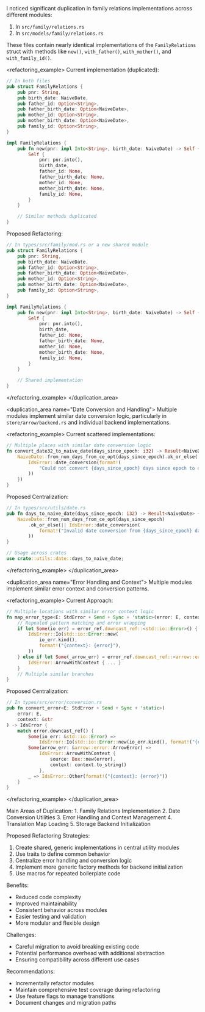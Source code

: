 <analysis>
<duplication_area name="Family Relations Implementations">
I noticed significant duplication in family relations implementations across different modules:

1. In `src/family/relations.rs`
2. In `src/models/family/relations.rs`

These files contain nearly identical implementations of the `FamilyRelations` struct with methods like `new()`, `with_father()`, `with_mother()`, and `with_family_id()`.

<refactoring_example>
Current implementation (duplicated):
```rust
// In both files
pub struct FamilyRelations {
    pub pnr: String,
    pub birth_date: NaiveDate,
    pub father_id: Option<String>,
    pub father_birth_date: Option<NaiveDate>,
    pub mother_id: Option<String>,
    pub mother_birth_date: Option<NaiveDate>,
    pub family_id: Option<String>,
}

impl FamilyRelations {
    pub fn new(pnr: impl Into<String>, birth_date: NaiveDate) -> Self {
        Self {
            pnr: pnr.into(),
            birth_date,
            father_id: None,
            father_birth_date: None,
            mother_id: None,
            mother_birth_date: None,
            family_id: None,
        }
    }

    // Similar methods duplicated
}
```

Proposed Refactoring:
```rust
// In types/src/family/mod.rs or a new shared module
pub struct FamilyRelations {
    pub pnr: String,
    pub birth_date: NaiveDate,
    pub father_id: Option<String>,
    pub father_birth_date: Option<NaiveDate>,
    pub mother_id: Option<String>,
    pub mother_birth_date: Option<NaiveDate>,
    pub family_id: Option<String>,
}

impl FamilyRelations {
    pub fn new(pnr: impl Into<String>, birth_date: NaiveDate) -> Self {
        Self {
            pnr: pnr.into(),
            birth_date,
            father_id: None,
            father_birth_date: None,
            mother_id: None,
            mother_birth_date: None,
            family_id: None,
        }
    }

    // Shared implementation
}
```
</refactoring_example>
</duplication_area>

<duplication_area name="Date Conversion and Handling">
Multiple modules implement similar date conversion logic, particularly in `store/arrow/backend.rs` and individual backend implementations.

<refactoring_example>
Current scattered implementations:
```rust
// Multiple places with similar date conversion logic
fn convert_date32_to_naive_date(days_since_epoch: i32) -> Result<NaiveDate> {
    NaiveDate::from_num_days_from_ce_opt(days_since_epoch).ok_or_else(|| {
        IdsError::date_conversion(format!(
            "Could not convert {days_since_epoch} days since epoch to date"
        ))
    })
}
```

Proposed Centralization:
```rust
// In types/src/utils/date.rs
pub fn days_to_naive_date(days_since_epoch: i32) -> Result<NaiveDate> {
    NaiveDate::from_num_days_from_ce_opt(days_since_epoch)
        .ok_or_else(|| IdsError::date_conversion(
            format!("Invalid date conversion from {days_since_epoch} days")
        ))
}

// Usage across crates
use crate::utils::date::days_to_naive_date;
```
</refactoring_example>
</duplication_area>

<duplication_area name="Error Handling and Context">
Multiple modules implement similar error context and conversion patterns.

<refactoring_example>
Current Approach:
```rust
// Multiple locations with similar error context logic
fn map_error_type<E: StdError + Send + Sync + 'static>(error: E, context: &str) -> IdsError {
    // Repeated pattern matching and error wrapping
    if let Some(io_err) = error_ref.downcast_ref::<std::io::Error>() {
        IdsError::Io(std::io::Error::new(
            io_err.kind(),
            format!("{context}: {error}"),
        ))
    } else if let Some(_arrow_err) = error_ref.downcast_ref::<arrow::error::ArrowError>() {
        IdsError::ArrowWithContext { ... }
    }
    // Multiple similar branches
}
```

Proposed Centralization:
```rust
// In types/src/error/conversion.rs
pub fn convert_error<E: StdError + Send + Sync + 'static>(
    error: E,
    context: &str
) -> IdsError {
    match error.downcast_ref() {
        Some(io_err: &std::io::Error) =>
            IdsError::Io(std::io::Error::new(io_err.kind(), format!("{context}: {error}"))),
        Some(arrow_err: &arrow::error::ArrowError) =>
            IdsError::ArrowWithContext {
                source: Box::new(error),
                context: context.to_string()
            },
        _ => IdsError::Other(format!("{context}: {error}"))
    }
}
```
</refactoring_example>
</duplication_area>

<recommendation>
Main Areas of Duplication:
1. Family Relations Implementation
2. Date Conversion Utilities
3. Error Handling and Context Management
4. Translation Map Loading
5. Storage Backend Initialization

Proposed Refactoring Strategies:
1. Create shared, generic implementations in central utility modules
2. Use traits to define common behavior
3. Centralize error handling and conversion logic
4. Implement more generic factory methods for backend initialization
5. Use macros for repeated boilerplate code

Benefits:
- Reduced code complexity
- Improved maintainability
- Consistent behavior across modules
- Easier testing and validation
- More modular and flexible design

Challenges:
- Careful migration to avoid breaking existing code
- Potential performance overhead with additional abstraction
- Ensuring compatibility across different use cases

Recommendations:
- Incrementally refactor modules
- Maintain comprehensive test coverage during refactoring
- Use feature flags to manage transitions
- Document changes and migration paths
</recommendation>
</analysis>
